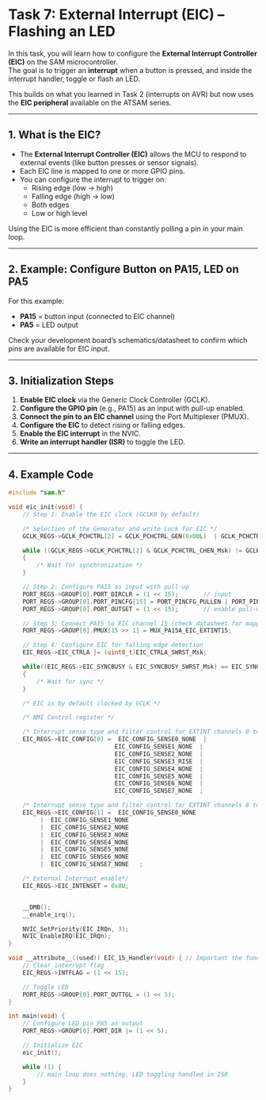 # Task 7: External Interrupt (EIC) – Flashing an LED

In this task, you will learn how to configure the **External Interrupt Controller (EIC)** on the SAM microcontroller.  
The goal is to trigger an **interrupt** when a button is pressed, and inside the interrupt handler, toggle or flash an LED.

This builds on what you learned in Task 2 (interrupts on AVR) but now uses the **EIC peripheral** available on the ATSAM series.

---

## 1. What is the EIC?

- The **External Interrupt Controller (EIC)** allows the MCU to respond to external events (like button presses or sensor signals).  
- Each EIC line is mapped to one or more GPIO pins.  
- You can configure the interrupt to trigger on:
  - Rising edge (low → high)
  - Falling edge (high → low)
  - Both edges
  - Low or high level  

Using the EIC is more efficient than constantly polling a pin in your main loop.

---

## 2. Example: Configure Button on PA15, LED on PA5

For this example:
- **PA15** = button input (connected to EIC channel)  
- **PA5** = LED output  

Check your development board’s schematics/datasheet to confirm which pins are available for EIC input.

---

## 3. Initialization Steps

1. **Enable EIC clock** via the Generic Clock Controller (GCLK).  
2. **Configure the GPIO pin** (e.g., PA15) as an input with pull-up enabled.  
3. **Connect the pin to an EIC channel** using the Port Multiplexer (PMUX).  
4. **Configure the EIC** to detect rising or falling edges.  
5. **Enable the EIC interrupt** in the NVIC.  
6. **Write an interrupt handler (ISR)** to toggle the LED.

---

## 4. Example Code

```c
#include "sam.h"

void eic_init(void) {
    // Step 1: Enable the EIC clock (GCLK0 by default)

    /* Selection of the Generator and write Lock for EIC */
    GCLK_REGS->GCLK_PCHCTRL[2] = GCLK_PCHCTRL_GEN(0x0UL)  | GCLK_PCHCTRL_CHEN_Msk;

    while ((GCLK_REGS->GCLK_PCHCTRL[2] & GCLK_PCHCTRL_CHEN_Msk) != GCLK_PCHCTRL_CHEN_Msk)
    {
        /* Wait for synchronization */
    }

    // Step 2: Configure PA15 as input with pull-up
    PORT_REGS->GROUP[0].PORT_DIRCLR = (1 << 15);       // input
    PORT_REGS->GROUP[0].PORT_PINCFG[15] = PORT_PINCFG_PULLEN | PORT_PINCFG_PMUXEN;
    PORT_REGS->GROUP[0].PORT_OUTSET = (1 << 15);       // enable pull-up

    // Step 3: Connect PA15 to EIC channel 15 (check datasheet for mapping)
    PORT_REGS->GROUP[0].PMUX[15 >> 1] = MUX_PA15A_EIC_EXTINT15;

    // Step 4: Configure EIC for falling edge detection
    EIC_REGS->EIC_CTRLA |= (uint8_t)EIC_CTRLA_SWRST_Msk;

    while((EIC_REGS->EIC_SYNCBUSY & EIC_SYNCBUSY_SWRST_Msk) == EIC_SYNCBUSY_SWRST_Msk)
    {
        /* Wait for sync */
    }

    /* EIC is by default clocked by GCLK */

    /* NMI Control register */

    /* Interrupt sense type and filter control for EXTINT channels 0 to 7*/
    EIC_REGS->EIC_CONFIG[0] =  EIC_CONFIG_SENSE0_NONE  |
                              EIC_CONFIG_SENSE1_NONE  |
                              EIC_CONFIG_SENSE2_NONE  |
                              EIC_CONFIG_SENSE3_RISE  |
                              EIC_CONFIG_SENSE4_NONE  |
                              EIC_CONFIG_SENSE5_NONE  |
                              EIC_CONFIG_SENSE6_NONE  |
                              EIC_CONFIG_SENSE7_NONE  ;

    /* Interrupt sense type and filter control for EXTINT channels 8 to 15 */
    EIC_REGS->EIC_CONFIG[1] =  EIC_CONFIG_SENSE0_NONE 
         |  EIC_CONFIG_SENSE1_NONE  
         |  EIC_CONFIG_SENSE2_NONE  
         |  EIC_CONFIG_SENSE3_NONE  
         |  EIC_CONFIG_SENSE4_NONE  
         |  EIC_CONFIG_SENSE5_NONE  
         |  EIC_CONFIG_SENSE6_NONE  
         |  EIC_CONFIG_SENSE7_NONE   ;

    /* External Interrupt enable*/
    EIC_REGS->EIC_INTENSET = 0x8U;


    __DMB();
    __enable_irq();

    NVIC_SetPriority(EIC_IRQn, 3);
    NVIC_EnableIRQ(EIC_IRQn);
}

void __attribute__((used)) EIC_15_Handler(void) { // Important the function name has to match 
    // Clear interrupt flag
    EIC_REGS->INTFLAG = (1 << 15);

    // Toggle LED
    PORT_REGS->GROUP[0].PORT_OUTTGL = (1 << 5);
}

int main(void) {
    // Configure LED pin PA5 as output
    PORT_REGS->GROUP[0].PORT_DIR |= (1 << 5);

    // Initialize EIC
    eic_init();

    while (1) {
        // main loop does nothing, LED toggling handled in ISR
    }
}

```
